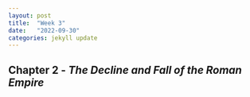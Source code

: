 ```yaml
---
layout: post
title:  "Week 3"
date:   "2022-09-30"
categories: jekyll update
---
```


## Chapter 2 - *The Decline and Fall of the Roman Empire* ##

